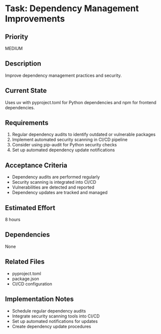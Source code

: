 # Task: Dependency Management Improvements

## Priority
MEDIUM

## Description
Improve dependency management practices and security.

## Current State
Uses uv with pyproject.toml for Python dependencies and npm for frontend dependencies.

## Requirements
1. Regular dependency audits to identify outdated or vulnerable packages
2. Implement automated security scanning in CI/CD pipeline
3. Consider using pip-audit for Python security checks
4. Set up automated dependency update notifications

## Acceptance Criteria
- Dependency audits are performed regularly
- Security scanning is integrated into CI/CD
- Vulnerabilities are detected and reported
- Dependency updates are tracked and managed

## Estimated Effort
8 hours

## Dependencies
None

## Related Files
- pyproject.toml
- package.json
- CI/CD configuration

## Implementation Notes
- Schedule regular dependency audits
- Integrate security scanning tools into CI/CD
- Set up automated notifications for updates
- Create dependency update procedures
